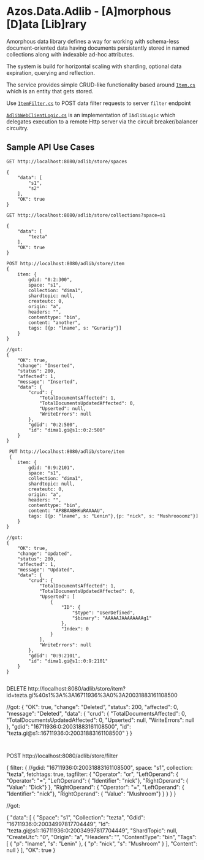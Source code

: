 ﻿# Azos.Data.Adlib - [A]morphous [D]ata [Lib]rary

Amorphous data library defines a way for working with schema-less document-oriented data
having documents persistently stored in named collections along with indexable ad-hoc 
attributes.

The system is build for horizontal scaling with sharding, optional data expiration, querying 
and reflection.

The service provides simple CRUD-like functionality based around [`Item.cs`](Item.cs)
which is an entity that gets stored.

Use [`ItemFilter.cs`](ItemFilter.cs) to POST data filter requests to server `filter`
endpoint


[`AdlibWebClientLogic.cs`](AdlibWebClientLogic.cs) is an implementation of `IAdlibLogic` which
delegates execution to a remote Http server via the circuit breaker/balancer circuitry.

## Sample API Use Cases

```
GET http://localhost:8080/adlib/store/spaces

{
	"data": [
		"s1",
		"s2"
	],
	"OK": true
}
```

```
GET http://localhost:8080/adlib/store/collections?space=s1

{
	"data": [
		"tezta"
	],
	"OK": true
}
```

```
POST http://localhost:8080/adlib/store/item
{
	item: {
		gdid: "0:2:300",
		space: "s1",
		collection: "dima1",
		shardtopic: null,
		createutc: 0,
		origin: "a",
		headers: "",
		contenttype: "bin",
		content: "another",
		tags: [{p: "lname", s: "Gurariy"}]
	}
}

//got:
{
	"OK": true,
	"change": "Inserted",
	"status": 200,
	"affected": 1,
	"message": "Inserted",
	"data": {
		"crud": {
			"TotalDocumentsAffected": 1,
			"TotalDocumentsUpdatedAffected": 0,
			"Upserted": null,
			"WriteErrors": null
		},
		"gdid": "0:2:500",
		"id": "dima1.gi@s1::0:2:500"
	}
}

```


```
 PUT http://localhost:8080/adlib/store/item
 {
	item: {
		gdid: "0:9:2101",
		space: "s1",
		collection: "dima1",
		shardtopic: null,
		createutc: 0,
		origin: "a",
		headers: "",
		contenttype: "bin",
		content: "AP8BAABHKuRAAAAU",
		tags: [{p: "lname", s: "Lenin"},{p: "nick", s: "Mushroooomz"}]
	}
}

//got:
{
	"OK": true,
	"change": "Updated",
	"status": 200,
	"affected": 1,
	"message": "Updated",
	"data": {
		"crud": {
			"TotalDocumentsAffected": 1,
			"TotalDocumentsUpdatedAffected": 0,
			"Upserted": [
				{
					"ID": {
						"$type": "UserDefined",
						"$binary": "AAAAAJAAAAAAAAg1"
					},
					"Index": 0
				}
			],
			"WriteErrors": null
		},
		"gdid": "0:9:2101",
		"id": "dima1.gi@s1::0:9:2101"
	}
}
 
```
DELETE http://localhost:8080/adlib/store/item?id=tezta.gi%40s1%3A%3A16711936%3A0%3A20031883161108500

//got:
{
	"OK": true,
	"change": "Deleted",
	"status": 200,
	"affected": 0,
	"message": "Deleted",
	"data": {
		"crud": {
			"TotalDocumentsAffected": 0,
			"TotalDocumentsUpdatedAffected": 0,
			"Upserted": null,
			"WriteErrors": null
		},
		"gdid": "16711936:0:20031883161108500",
		"id": "tezta.gi@s1::16711936:0:20031883161108500"
	}
}

```
  
```
POST http://localhost:8080/adlib/store/filter

{
	filter: {
		//gdid: "16711936:0:20031883161108500",
		space: "s1",
		collection: "tezta",
		fetchtags: true,
		tagfilter: {
     "Operator": "or",
     "LeftOperand": {
      "Operator": "=",
      "LeftOperand": { "Identifier": "nick"},
      "RightOperand": { "Value": "Dick"}
      },
			"RightOperand": {
				"Operator": "=",
				"LeftOperand": { "Identifier": "nick"},
				"RightOperand": { "Value": "Mushroom"}
			}
    }
  }
}	

//got:

{
	"data": [
		{
			"Space": "s1",
			"Collection": "tezta",
			"Gdid": "16711936:0:20034997817704449",
			"Id": "tezta.gi@s1::16711936:0:20034997817704449",
			"ShardTopic": null,
			"CreateUtc": "0",
			"Origin": "a",
			"Headers": "",
			"ContentType": "bin",
			"Tags": [
				{
					"p": "lname",
					"s": "Lenin"
				},
				{
					"p": "nick",
					"s": "Mushroom"
				}
			],
			"Content": null
		}
	],
	"OK": true
}


```

